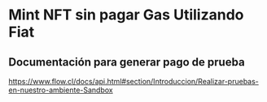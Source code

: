 # Mint NFT sin pagar Gas Utilizando Fiat

## Documentación para generar pago de prueba
https://www.flow.cl/docs/api.html#section/Introduccion/Realizar-pruebas-en-nuestro-ambiente-Sandbox
